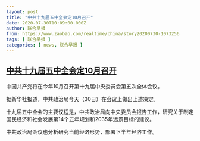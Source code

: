 ```yaml
---
layout: post
title: "中共十九届五中全会定10月召开"
date: 2020-07-30T10:09:00.000Z
author: 联合早报
from: https://www.zaobao.com/realtime/china/story20200730-1073256
tags: [ 联合早报 ]
categories: [ news, 联合早报 ]
---
```

<!--1596103740000-->
[中共十九届五中全会定10月召开](https://www.zaobao.com/realtime/china/story20200730-1073256)
------

<div>
<p>中国共产党将在今年10月召开第十九届中央委员会第五次全体会议。</p><p>据新华社报道，中共政治局今天（30日）在会议上做出上述决定。</p><p>十九届五中全会的主要议程是，中共政治局向中央委员会报告工作，研究关于制定国民经济和社会发展第14个五年规划和2035年远景目标的建议。</p><section id="imu"><div id="dfp-ad-imu1-wrapper" class="dfp-tag-wrapper"><div id="dfp-ad-imu1" class="dfp-tag-wrapper"></div></div></section><p>中共政治局会议也分析研究当前经济形势，部署下半年经济工作。</p><div id="innity-in-post"></div><div id="dfp-ad-midarticlespecial-wrapper" class="dfp-tag-wrapper"><div id="dfp-ad-midarticlespecial" class="dfp-tag-wrapper"></div></div>
</div>
